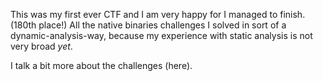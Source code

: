 This was my first ever CTF and I am very happy for I managed to finish. (180th place!)
All the native binaries challenges I solved in sort of a dynamic-analysis-way, because my experience with static analysis is not very broad *yet*.

I talk a bit more about the challenges (here).
